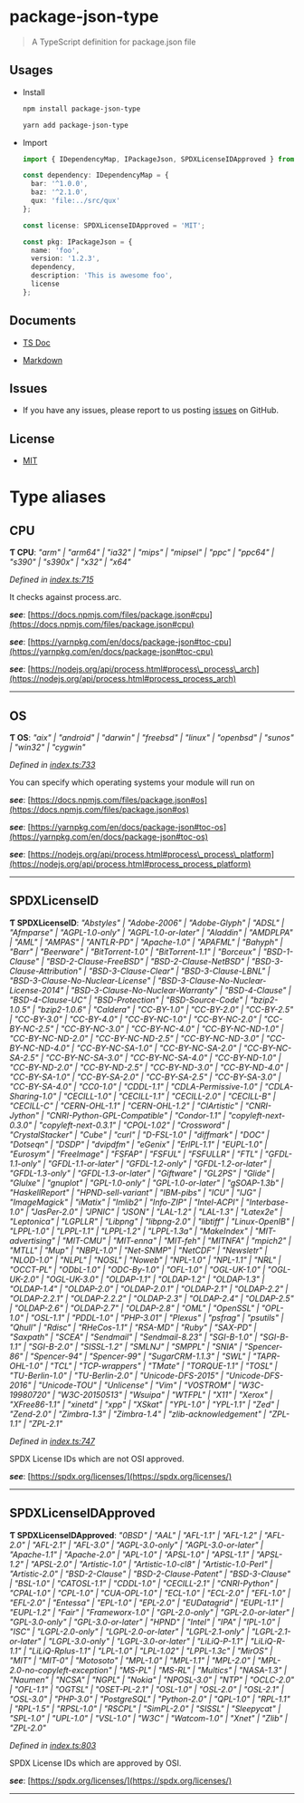 
package-json-type
=================

> A TypeScript definition for package.json file

Usages
------

*   Install
    
    ```bash
    npm install package-json-type
    ```
    
    ```bash
    yarn add package-json-type
    ```
    
*   Import
    
    ```typescript
    import { IDependencyMap, IPackageJson, SPDXLicenseIDApproved } from 'package-json-type';
    
    const dependency: IDependencyMap = {
      bar: '^1.0.0',
      baz: '^2.1.0',
      qux: 'file:../src/qux'
    };
    
    const license: SPDXLicenseIDApproved = 'MIT';
    
    const pkg: IPackageJson = {
      name: 'foo',
      version: '1.2.3',
      dependency,
      description: 'This is awesome foo',
      license
    };
    ```
    

Documents
---------

*   [TS Doc](http://ajaxlab.github.io/package-json-type/)
    
*   [Markdown](https://github.com/ajaxlab/package-json-type/blob/master/md/interfaces/ipackagejson.md)
    

Issues
------

*   If you have any issues, please report to us posting [issues](https://github.com/ajaxlab/package-json-type/issues) on GitHub.

License
-------

*   [MIT](./LICENSE)

# Type aliases

<a id="cpu"></a>

##  CPU

**Ƭ CPU**: *"arm" \| "arm64" \| "ia32" \| "mips" \| "mipsel" \| "ppc" \| "ppc64" \| "s390" \| "s390x" \| "x32" \| "x64"*

*Defined in [index.ts:715](https://github.com/ajaxlab/package-json-type/blob/a3cfb07/src/index.ts#L715)*

It checks against process.arc.

*__see__*: [https://docs.npmjs.com/files/package.json#cpu](https://docs.npmjs.com/files/package.json#cpu)

*__see__*: [https://yarnpkg.com/en/docs/package-json#toc-cpu](https://yarnpkg.com/en/docs/package-json#toc-cpu)

*__see__*: [https://nodejs.org/api/process.html#process\_process\_arch](https://nodejs.org/api/process.html#process_process_arch)

___
<a id="os"></a>

##  OS

**Ƭ OS**: *"aix" \| "android" \| "darwin" \| "freebsd" \| "linux" \| "openbsd" \| "sunos" \| "win32" \| "cygwin"*

*Defined in [index.ts:733](https://github.com/ajaxlab/package-json-type/blob/a3cfb07/src/index.ts#L733)*

You can specify which operating systems your module will run on

*__see__*: [https://docs.npmjs.com/files/package.json#os](https://docs.npmjs.com/files/package.json#os)

*__see__*: [https://yarnpkg.com/en/docs/package-json#toc-os](https://yarnpkg.com/en/docs/package-json#toc-os)

*__see__*: [https://nodejs.org/api/process.html#process\_process\_platform](https://nodejs.org/api/process.html#process_process_platform)

___
<a id="spdxlicenseid"></a>

##  SPDXLicenseID

**Ƭ SPDXLicenseID**: *"Abstyles" \| "Adobe-2006" \| "Adobe-Glyph" \| "ADSL" \| "Afmparse" \| "AGPL-1.0-only" \| "AGPL-1.0-or-later" \| "Aladdin" \| "AMDPLPA" \| "AML" \| "AMPAS" \| "ANTLR-PD" \| "Apache-1.0" \| "APAFML" \| "Bahyph" \| "Barr" \| "Beerware" \| "BitTorrent-1.0" \| "BitTorrent-1.1" \| "Borceux" \| "BSD-1-Clause" \| "BSD-2-Clause-FreeBSD" \| "BSD-2-Clause-NetBSD" \| "BSD-3-Clause-Attribution" \| "BSD-3-Clause-Clear" \| "BSD-3-Clause-LBNL" \| "BSD-3-Clause-No-Nuclear-License" \| "BSD-3-Clause-No-Nuclear-License-2014" \| "BSD-3-Clause-No-Nuclear-Warranty" \| "BSD-4-Clause" \| "BSD-4-Clause-UC" \| "BSD-Protection" \| "BSD-Source-Code" \| "bzip2-1.0.5" \| "bzip2-1.0.6" \| "Caldera" \| "CC-BY-1.0" \| "CC-BY-2.0" \| "CC-BY-2.5" \| "CC-BY-3.0" \| "CC-BY-4.0" \| "CC-BY-NC-1.0" \| "CC-BY-NC-2.0" \| "CC-BY-NC-2.5" \| "CC-BY-NC-3.0" \| "CC-BY-NC-4.0" \| "CC-BY-NC-ND-1.0" \| "CC-BY-NC-ND-2.0" \| "CC-BY-NC-ND-2.5" \| "CC-BY-NC-ND-3.0" \| "CC-BY-NC-ND-4.0" \| "CC-BY-NC-SA-1.0" \| "CC-BY-NC-SA-2.0" \| "CC-BY-NC-SA-2.5" \| "CC-BY-NC-SA-3.0" \| "CC-BY-NC-SA-4.0" \| "CC-BY-ND-1.0" \| "CC-BY-ND-2.0" \| "CC-BY-ND-2.5" \| "CC-BY-ND-3.0" \| "CC-BY-ND-4.0" \| "CC-BY-SA-1.0" \| "CC-BY-SA-2.0" \| "CC-BY-SA-2.5" \| "CC-BY-SA-3.0" \| "CC-BY-SA-4.0" \| "CC0-1.0" \| "CDDL-1.1" \| "CDLA-Permissive-1.0" \| "CDLA-Sharing-1.0" \| "CECILL-1.0" \| "CECILL-1.1" \| "CECILL-2.0" \| "CECILL-B" \| "CECILL-C" \| "CERN-OHL-1.1" \| "CERN-OHL-1.2" \| "ClArtistic" \| "CNRI-Jython" \| "CNRI-Python-GPL-Compatible" \| "Condor-1.1" \| "copyleft-next-0.3.0" \| "copyleft-next-0.3.1" \| "CPOL-1.02" \| "Crossword" \| "CrystalStacker" \| "Cube" \| "curl" \| "D-FSL-1.0" \| "diffmark" \| "DOC" \| "Dotseqn" \| "DSDP" \| "dvipdfm" \| "eGenix" \| "ErlPL-1.1" \| "EUPL-1.0" \| "Eurosym" \| "FreeImage" \| "FSFAP" \| "FSFUL" \| "FSFULLR" \| "FTL" \| "GFDL-1.1-only" \| "GFDL-1.1-or-later" \| "GFDL-1.2-only" \| "GFDL-1.2-or-later" \| "GFDL-1.3-only" \| "GFDL-1.3-or-later" \| "Giftware" \| "GL2PS" \| "Glide" \| "Glulxe" \| "gnuplot" \| "GPL-1.0-only" \| "GPL-1.0-or-later" \| "gSOAP-1.3b" \| "HaskellReport" \| "HPND-sell-variant" \| "IBM-pibs" \| "ICU" \| "IJG" \| "ImageMagick" \| "iMatix" \| "Imlib2" \| "Info-ZIP" \| "Intel-ACPI" \| "Interbase-1.0" \| "JasPer-2.0" \| "JPNIC" \| "JSON" \| "LAL-1.2" \| "LAL-1.3" \| "Latex2e" \| "Leptonica" \| "LGPLLR" \| "Libpng" \| "libpng-2.0" \| "libtiff" \| "Linux-OpenIB" \| "LPPL-1.0" \| "LPPL-1.1" \| "LPPL-1.2" \| "LPPL-1.3a" \| "MakeIndex" \| "MIT-advertising" \| "MIT-CMU" \| "MIT-enna" \| "MIT-feh" \| "MITNFA" \| "mpich2" \| "MTLL" \| "Mup" \| "NBPL-1.0" \| "Net-SNMP" \| "NetCDF" \| "Newsletr" \| "NLOD-1.0" \| "NLPL" \| "NOSL" \| "Noweb" \| "NPL-1.0" \| "NPL-1.1" \| "NRL" \| "OCCT-PL" \| "ODbL-1.0" \| "ODC-By-1.0" \| "OFL-1.0" \| "OGL-UK-1.0" \| "OGL-UK-2.0" \| "OGL-UK-3.0" \| "OLDAP-1.1" \| "OLDAP-1.2" \| "OLDAP-1.3" \| "OLDAP-1.4" \| "OLDAP-2.0" \| "OLDAP-2.0.1" \| "OLDAP-2.1" \| "OLDAP-2.2" \| "OLDAP-2.2.1" \| "OLDAP-2.2.2" \| "OLDAP-2.3" \| "OLDAP-2.4" \| "OLDAP-2.5" \| "OLDAP-2.6" \| "OLDAP-2.7" \| "OLDAP-2.8" \| "OML" \| "OpenSSL" \| "OPL-1.0" \| "OSL-1.1" \| "PDDL-1.0" \| "PHP-3.01" \| "Plexus" \| "psfrag" \| "psutils" \| "Qhull" \| "Rdisc" \| "RHeCos-1.1" \| "RSA-MD" \| "Ruby" \| "SAX-PD" \| "Saxpath" \| "SCEA" \| "Sendmail" \| "Sendmail-8.23" \| "SGI-B-1.0" \| "SGI-B-1.1" \| "SGI-B-2.0" \| "SISSL-1.2" \| "SMLNJ" \| "SMPPL" \| "SNIA" \| "Spencer-86" \| "Spencer-94" \| "Spencer-99" \| "SugarCRM-1.1.3" \| "SWL" \| "TAPR-OHL-1.0" \| "TCL" \| "TCP-wrappers" \| "TMate" \| "TORQUE-1.1" \| "TOSL" \| "TU-Berlin-1.0" \| "TU-Berlin-2.0" \| "Unicode-DFS-2015" \| "Unicode-DFS-2016" \| "Unicode-TOU" \| "Unlicense" \| "Vim" \| "VOSTROM" \| "W3C-19980720" \| "W3C-20150513" \| "Wsuipa" \| "WTFPL" \| "X11" \| "Xerox" \| "XFree86-1.1" \| "xinetd" \| "xpp" \| "XSkat" \| "YPL-1.0" \| "YPL-1.1" \| "Zed" \| "Zend-2.0" \| "Zimbra-1.3" \| "Zimbra-1.4" \| "zlib-acknowledgement" \| "ZPL-1.1" \| "ZPL-2.1"*

*Defined in [index.ts:747](https://github.com/ajaxlab/package-json-type/blob/a3cfb07/src/index.ts#L747)*

SPDX License IDs which are not OSI approved.

*__see__*: [https://spdx.org/licenses/](https://spdx.org/licenses/)

___
<a id="spdxlicenseidapproved"></a>

##  SPDXLicenseIDApproved

**Ƭ SPDXLicenseIDApproved**: *"0BSD" \| "AAL" \| "AFL-1.1" \| "AFL-1.2" \| "AFL-2.0" \| "AFL-2.1" \| "AFL-3.0" \| "AGPL-3.0-only" \| "AGPL-3.0-or-later" \| "Apache-1.1" \| "Apache-2.0" \| "APL-1.0" \| "APSL-1.0" \| "APSL-1.1" \| "APSL-1.2" \| "APSL-2.0" \| "Artistic-1.0" \| "Artistic-1.0-cl8" \| "Artistic-1.0-Perl" \| "Artistic-2.0" \| "BSD-2-Clause" \| "BSD-2-Clause-Patent" \| "BSD-3-Clause" \| "BSL-1.0" \| "CATOSL-1.1" \| "CDDL-1.0" \| "CECILL-2.1" \| "CNRI-Python" \| "CPAL-1.0" \| "CPL-1.0" \| "CUA-OPL-1.0" \| "ECL-1.0" \| "ECL-2.0" \| "EFL-1.0" \| "EFL-2.0" \| "Entessa" \| "EPL-1.0" \| "EPL-2.0" \| "EUDatagrid" \| "EUPL-1.1" \| "EUPL-1.2" \| "Fair" \| "Frameworx-1.0" \| "GPL-2.0-only" \| "GPL-2.0-or-later" \| "GPL-3.0-only" \| "GPL-3.0-or-later" \| "HPND" \| "Intel" \| "IPA" \| "IPL-1.0" \| "ISC" \| "LGPL-2.0-only" \| "LGPL-2.0-or-later" \| "LGPL-2.1-only" \| "LGPL-2.1-or-later" \| "LGPL-3.0-only" \| "LGPL-3.0-or-later" \| "LiLiQ-P-1.1" \| "LiLiQ-R-1.1" \| "LiLiQ-Rplus-1.1" \| "LPL-1.0" \| "LPL-1.02" \| "LPPL-1.3c" \| "MirOS" \| "MIT" \| "MIT-0" \| "Motosoto" \| "MPL-1.0" \| "MPL-1.1" \| "MPL-2.0" \| "MPL-2.0-no-copyleft-exception" \| "MS-PL" \| "MS-RL" \| "Multics" \| "NASA-1.3" \| "Naumen" \| "NCSA" \| "NGPL" \| "Nokia" \| "NPOSL-3.0" \| "NTP" \| "OCLC-2.0" \| "OFL-1.1" \| "OGTSL" \| "OSET-PL-2.1" \| "OSL-1.0" \| "OSL-2.0" \| "OSL-2.1" \| "OSL-3.0" \| "PHP-3.0" \| "PostgreSQL" \| "Python-2.0" \| "QPL-1.0" \| "RPL-1.1" \| "RPL-1.5" \| "RPSL-1.0" \| "RSCPL" \| "SimPL-2.0" \| "SISSL" \| "Sleepycat" \| "SPL-1.0" \| "UPL-1.0" \| "VSL-1.0" \| "W3C" \| "Watcom-1.0" \| "Xnet" \| "Zlib" \| "ZPL-2.0"*

*Defined in [index.ts:803](https://github.com/ajaxlab/package-json-type/blob/a3cfb07/src/index.ts#L803)*

SPDX License IDs which are approved by OSI.

*__see__*: [https://spdx.org/licenses/](https://spdx.org/licenses/)

___

